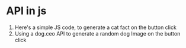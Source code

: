# API in js
1. Here's a simple JS code, to generate a cat fact on the button click
2. Using a dog.ceo API to generate a random dog Image on the button click
